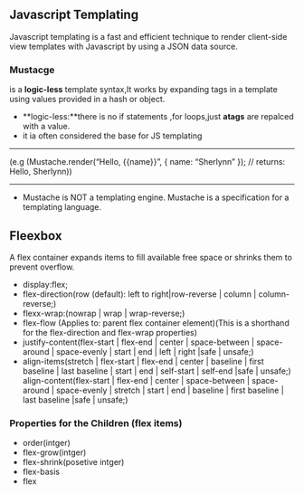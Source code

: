 ## Javascript Templating

Javascript templating is a fast and efficient technique to render client-side view templates with Javascript by using a JSON data source.
### Mustacge
is a **logic-less** template syntax,It works by expanding tags in a template using values provided in a hash or object.
- **logic-less:**there is no if statements ,for loops,just **atags** are repalced with a value.
- it ia often considered the base for JS templating
---
(e.g (Mustache.render(“Hello, {{name}}”, { name: “Sherlynn” });
// returns: Hello, Sherlynn)) 

---
- Mustache is NOT a templating engine. Mustache is a specification for a templating language.

## Fleexbox
A flex container expands items to fill available free space or shrinks them to prevent overflow.
- display:flex;
- flex-direction(row (default): left to right|row-reverse | column | column-reverse;)
- flexx-wrap:(nowrap | wrap | wrap-reverse;)
- flex-flow (Applies to: parent flex container element)(This is a shorthand for the flex-direction and flex-wrap properties)
- justify-content(flex-start | flex-end | center | space-between | space-around | space-evenly | start | end | left | right |safe | unsafe;)
- align-items(stretch | flex-start | flex-end | center | baseline | first baseline | last baseline | start | end | self-start | self-end |safe | unsafe;)
align-content(flex-start | flex-end | center | space-between | space-around | space-evenly | stretch | start | end | baseline | first baseline | last baseline |safe | unsafe;)
### Properties for the Children (flex items)
- order(intger)
- flex-grow(intger)
- flex-shrink(posetive intger)
- flex-basis
- flex